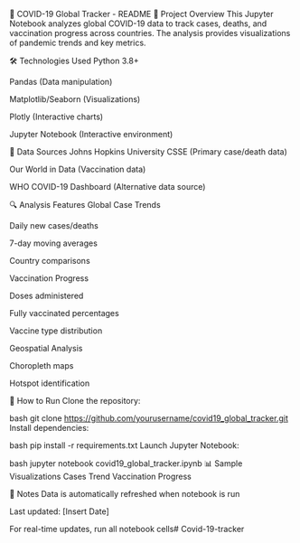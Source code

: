 📝 COVID-19 Global Tracker - README
📌 Project Overview
This Jupyter Notebook analyzes global COVID-19 data to track cases, deaths, and vaccination progress across countries. The analysis provides visualizations of pandemic trends and key metrics.

🛠️ Technologies Used
Python 3.8+

Pandas (Data manipulation)

Matplotlib/Seaborn (Visualizations)

Plotly (Interactive charts)

Jupyter Notebook (Interactive environment)

📂 Data Sources
Johns Hopkins University CSSE (Primary case/death data)

Our World in Data (Vaccination data)

WHO COVID-19 Dashboard (Alternative data source)

🔍 Analysis Features
Global Case Trends

Daily new cases/deaths

7-day moving averages

Country comparisons

Vaccination Progress

Doses administered

Fully vaccinated percentages

Vaccine type distribution

Geospatial Analysis

Choropleth maps

Hotspot identification

🚀 How to Run
Clone the repository:

bash
git clone https://github.com/yourusername/covid19_global_tracker.git
Install dependencies:

bash
pip install -r requirements.txt
Launch Jupyter Notebook:

bash
jupyter notebook covid19_global_tracker.ipynb
📊 Sample Visualizations
Cases Trend
Vaccination Progress

📝 Notes
Data is automatically refreshed when notebook is run

Last updated: [Insert Date]

For real-time updates, run all notebook cells﻿# Covid-19-tracker
